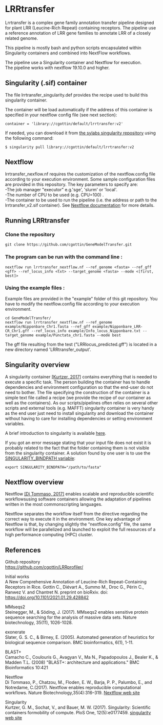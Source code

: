 # LRRtransfer
Lrrtransfer is a complex gene family annotation transfer pipeline designed for plant LRR (Leucine-Rich Repeat) containing receptors. 
The pipeline use a reference annotation of LRR gene families to annotate LRR of a closely related genome.  

This pipeline is mostly bash and python scripts encapsulated within Singularity containers and combined into NextFlow workflows.

The pipeline use a Singularity container and Nextflow for execution.  
The pipeline works with nextflow 19.10.0 and higher.


## Singularity (.sif) container

The file lrrtransfer_singularity.def provides the recipe used to build this singularity container.

The container will be load automatically if the address of this container is specified in your nextflow config file (see next section):
```
container = 'library://cgottin/default/lrrtransfer:v2'    
```

If needed, you can download it from [the sylabs singularity repository](https://sylabs.io/) using the following command: 
```
$ singularity pull library://cgottin/default/lrrtransfer:v2
```




## Nextflow 
lrrtransfer_nexflow.nf requires the customization of the nextflow.config file according to your execution environment. Some sample configuration files are provided in this repository. The key parameters to specify are:   
-The job manager "executor" e.g.'sge', 'slurm' or 'local'.  
-The number of CPU to be used (e.g. CPU=100) .  
-The container to be used to run the pipeline (i.e. the address or path to the lrrtransfer_v2.sif container). 
See [Nextflow documentation](https://www.nextflow.io/docs/latest/config.html) for more details.

## Running LRRtransfer
### Clone the repository
```
git clone https://github.com/cgottin/GeneModelTransfer.git
```
### The program can be run with the command line :
```
nextflow run lrrtransfer_nextflow.nf --ref_genome <fasta> --ref_gff <gff> --ref_locus_info <txt> --target_genome <fasta> --mode <[first, best]>
```
### Using the example files :  
Example files are provided in the "example" folder of this git repository.
You have to modify the nextflow.config file according to your execution environment. 
```
cd GeneModelTransfer/
nextflow run lrrtransfer_nextflow.nf --ref_genome example/Nipponbare_Chr1.fasta --ref_gff example/Nipponbare_LRR-CR_Chr1.gff --ref_locus_info example/Info_locus_Nipponbare.txt --target_genome example/Punctata_chr1.fasta --mode best
```

The gff file resulting from the test ("LRRlocus_predicted.gff") is located in a new directory named 'LRRtransfer_output'.

## Singularity overview

A singularity container [[Kurtzer, 2017]](#Kurtzer_2017) contains everything that is needed to execute a specific task. The person building the container has to handle dependencies and environment configuration so that the end-user do not need to bother. The file specifying the construction of the container is a simple text file called a recipe (we provide the recipe of our container as well as the containers). As our scripts/pipelines often relies on several other scripts and external tools (e.g. MAFFT) singularity container is very handy as the end user just need to install singularity and download the container without having to care for installing dependencies or setting environment variables.

A brief introduction to singularity is available [here](https://bioweb.supagro.inra.fr/macse/index.php?menu=pipelines).

If you got an error message stating that your input file does not exist it is probably related to the fact that the folder containing them is not visible from the singularity container. A solution found by one user is to use the [SINGULARITY_BINDPATH variable](https://sylabs.io/guides/3.0/user-guide/bind_paths_and_mounts.html):   
```
export SINGULARITY_BINDPATH="/path/to/fasta"
```

## Nextflow overview

Nextflow [[Di Tommaso, 2017]](#Di_Tommaso_2017) enables scalable and reproducible scientific workflowsusing software containers allowing the adaptation of pipelines written in the most commonscripting languages.

Nextflow separates the workflow itself from the directive regarding the correct way to execute it in the environment. One key advantage of Nextflow is that, by changing slightly the “nextflow.config” file, the same workflow will be parallelized and launched to exploit the full resources of a high performance computing (HPC) cluster.

## References

Github repository   
	https://github.com/cgottin/LRRprofiler/

Initial works  
	A New Comprehensive Annotation of Leucine-Rich Repeat-Containing Receptors in Rice. Gottin C., Diévart A., Summo M., Droc G., Périn C., Ranwez V. and Chantret N. preprint on bioRxiv. doi: https://doi.org/10.1101/2021.01.29.428842

MMseqs2  
	Steinegger, M., & Söding, J. (2017). MMseqs2 enables sensitive protein sequence searching for the analysis of massive data sets. Nature biotechnology, 35(11), 1026-1028.

exonerate  
	Slater, G. S. C., & Birney, E. (2005). Automated generation of heuristics for biological sequence comparison. BMC bioinformatics, 6(1), 1-11.

BLAST+  
	Camacho C., Coulouris G., Avagyan V., Ma N., Papadopoulos J., Bealer K., & Madden T.L. (2008) "BLAST+: architecture and applications." BMC Bioinformatics 10:421
	
 Nextflow    
 <a id="Di_Tommaso_2017"></a> Di Tommaso, P., Chatzou, M., Floden, E. W., Barja, P. P., Palumbo, E., and Notredame, C.(2017). Nextflow enables reproducible computational workflows. Nature Biotechnology,35(4):316–319. [Nextflow web site](https://www.nextflow.io/) 
 
Singularity        
<a id="Kurtzer_2017"></a> Kurtzer, G. M., Sochat, V., and Bauer, M. W. (2017). Singularity: Scientific containers formobility of compute. PloS One, 12(5):e0177459. [singularity web site](https://sylabs.io/)
